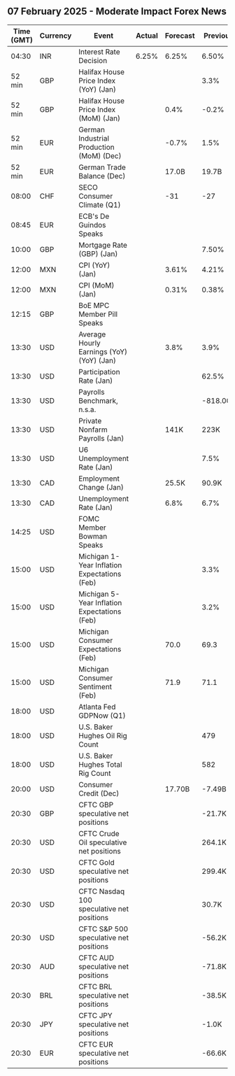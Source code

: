 ## 07 February 2025 - Moderate Impact Forex News

| Time (GMT) | Currency | Event | Actual | Forecast | Previous |
|------|----------|-------|--------|----------|----------|
| 04:30 | INR | Interest Rate Decision | 6.25% | 6.25% | 6.50% |
| 52 min | GBP | Halifax House Price Index (YoY) (Jan) |  |  | 3.3% |
| 52 min | GBP | Halifax House Price Index (MoM) (Jan) |  | 0.4% | -0.2% |
| 52 min | EUR | German Industrial Production (MoM) (Dec) |  | -0.7% | 1.5% |
| 52 min | EUR | German Trade Balance (Dec) |  | 17.0B | 19.7B |
| 08:00 | CHF | SECO Consumer Climate (Q1) |  | -31 | -27 |
| 08:45 | EUR | ECB's De Guindos Speaks |  |  |  |
| 10:00 | GBP | Mortgage Rate (GBP) (Jan) |  |  | 7.50% |
| 12:00 | MXN | CPI (YoY) (Jan) |  | 3.61% | 4.21% |
| 12:00 | MXN | CPI (MoM) (Jan) |  | 0.31% | 0.38% |
| 12:15 | GBP | BoE MPC Member Pill Speaks |  |  |  |
| 13:30 | USD | Average Hourly Earnings (YoY) (YoY) (Jan) |  | 3.8% | 3.9% |
| 13:30 | USD | Participation Rate (Jan) |  |  | 62.5% |
| 13:30 | USD | Payrolls Benchmark, n.s.a. |  |  | -818.00K |
| 13:30 | USD | Private Nonfarm Payrolls (Jan) |  | 141K | 223K |
| 13:30 | USD | U6 Unemployment Rate (Jan) |  |  | 7.5% |
| 13:30 | CAD | Employment Change (Jan) |  | 25.5K | 90.9K |
| 13:30 | CAD | Unemployment Rate (Jan) |  | 6.8% | 6.7% |
| 14:25 | USD | FOMC Member Bowman Speaks |  |  |  |
| 15:00 | USD | Michigan 1-Year Inflation Expectations (Feb) |  |  | 3.3% |
| 15:00 | USD | Michigan 5-Year Inflation Expectations (Feb) |  |  | 3.2% |
| 15:00 | USD | Michigan Consumer Expectations (Feb) |  | 70.0 | 69.3 |
| 15:00 | USD | Michigan Consumer Sentiment (Feb) |  | 71.9 | 71.1 |
| 18:00 | USD | Atlanta Fed GDPNow (Q1) |  |  |  |
| 18:00 | USD | U.S. Baker Hughes Oil Rig Count |  |  | 479 |
| 18:00 | USD | U.S. Baker Hughes Total Rig Count |  |  | 582 |
| 20:00 | USD | Consumer Credit (Dec) |  | 17.70B | -7.49B |
| 20:30 | GBP | CFTC GBP speculative net positions |  |  | -21.7K |
| 20:30 | USD | CFTC Crude Oil speculative net positions |  |  | 264.1K |
| 20:30 | USD | CFTC Gold speculative net positions |  |  | 299.4K |
| 20:30 | USD | CFTC Nasdaq 100 speculative net positions |  |  | 30.7K |
| 20:30 | USD | CFTC S&P 500 speculative net positions |  |  | -56.2K |
| 20:30 | AUD | CFTC AUD speculative net positions |  |  | -71.8K |
| 20:30 | BRL | CFTC BRL speculative net positions |  |  | -38.5K |
| 20:30 | JPY | CFTC JPY speculative net positions |  |  | -1.0K |
| 20:30 | EUR | CFTC EUR speculative net positions |  |  | -66.6K |
